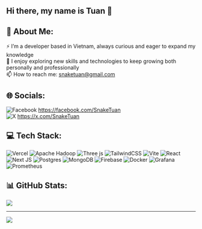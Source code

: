 ## Hi there, my name is Tuan 👋

<!--
**SnakeTuan/SnakeTuan** is a ✨ _special_ ✨ repository because its `README.md` (this file) appears on your GitHub profile.

Here are some ideas to get you started:

- 🔭 I’m currently working on ...
- 🌱 I’m currently learning ...
- 👯 I’m looking to collaborate on ...
- 🤔 I’m looking for help with ...
- 💬 Ask me about ...
- 📫 How to reach me: ...
- 😄 Pronouns: ...
- ⚡ Fun fact: ...
-->

## 💫 About Me:
⚡ I’m a developer based in Vietnam, always curious and eager to expand my knowledge<br>
🌱 I enjoy exploring new skills and technologies to keep growing both personally and professionally<br>
📫 How to reach me: snaketuan@gmail.com


## 🌐 Socials:

![Facebook](https://img.shields.io/badge/Facebook-%231877F2.svg?logo=Facebook&logoColor=white) https://facebook.com/SnakeTuan <br>
![X](https://img.shields.io/badge/X-black.svg?logo=X&logoColor=white) https://x.com/SnakeTuan 

## 💻 Tech Stack:
![Vercel](https://img.shields.io/badge/vercel-%23000000.svg?style=flat&logo=vercel&logoColor=white) ![Apache Hadoop](https://img.shields.io/badge/Apache%20Hadoop-66CCFF?style=flat&logo=apachehadoop&logoColor=black) ![Three js](https://img.shields.io/badge/threejs-black?style=flat&logo=three.js&logoColor=white) ![TailwindCSS](https://img.shields.io/badge/tailwindcss-%2338B2AC.svg?style=flat&logo=tailwind-css&logoColor=white) ![Vite](https://img.shields.io/badge/vite-%23646CFF.svg?style=flat&logo=vite&logoColor=white) ![React](https://img.shields.io/badge/react-%2320232a.svg?style=flat&logo=react&logoColor=%2361DAFB) ![Next JS](https://img.shields.io/badge/Next-black?style=flat&logo=next.js&logoColor=white) ![Postgres](https://img.shields.io/badge/postgres-%23316192.svg?style=flat&logo=postgresql&logoColor=white) ![MongoDB](https://img.shields.io/badge/MongoDB-%234ea94b.svg?style=flat&logo=mongodb&logoColor=white) ![Firebase](https://img.shields.io/badge/firebase-a08021?style=flat&logo=firebase&logoColor=ffcd34) ![Docker](https://img.shields.io/badge/docker-%230db7ed.svg?style=flat&logo=docker&logoColor=white) ![Grafana](https://img.shields.io/badge/grafana-%23F46800.svg?style=flat&logo=grafana&logoColor=white) ![Prometheus](https://img.shields.io/badge/Prometheus-E6522C?style=flat&logo=Prometheus&logoColor=white)
## 📊 GitHub Stats:
<!--
![](https://github-readme-stats.vercel.app/api?username=SnakeTuan&theme=transparent&hide_border=false&include_all_commits=false&count_private=false)<br/>
![](https://github-readme-streak-stats.herokuapp.com/?user=SnakeTuan&theme=transparent&hide_border=false)<br/>
-->
![](https://github-readme-stats.vercel.app/api/top-langs/?username=SnakeTuan&theme=transparent&hide_border=false&include_all_commits=false&count_private=false&layout=compact)

---
[![](https://visitcount.itsvg.in/api?id=SnakeTuan&icon=5&color=3)](https://visitcount.itsvg.in)

<!-- Proudly created with GPRM ( https://gprm.itsvg.in ) -->
